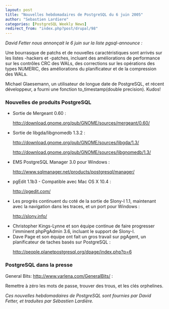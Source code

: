 ```yaml
---
layout: post
title: "Nouvelles hebdomadaires de PostgreSQL du 6 juin 2005"
author: "Sebastien Lardiere"
categories: [PostgreSQL Weekly News]
redirect_from: "index.php?post/drupal/98"
---
```



<p><em>David Fetter nous annonçait le 6 juin sur la liste pgsql-announce :</em></p>

<p>Une bourrasque de patchs et de nouvelles caractéristiques sont arrivés sur les listes -hackers et -patches, incluant des améliorations de performance sur les contrôles CRC des WALs, des corrections sur les opérations des types NUMERIC, des améliorations du planificateur et de la compression des WALs.</p>

<p>Michael Glaesemann, un utilisateur de longue date de PostgreSQL, et récent développeur, a fourni une fonction to_timestamp(double precision).  Kudos!</p>

<!--more-->


<h3>Nouvelles de produits PostgreSQL</h3>

<ul>

<li>Sortie de Mergeant 0.60 :

<a href="http://download.gnome.org/pub/GNOME/sources/mergeant/0.60/">http://download.gnome.org/pub/GNOME/sources/mergeant/0.60/</a></li>

<li>Sortie de libgda/libgnomedb 1.3.2 :

<a href="http://download.gnome.org/pub/GNOME/sources/libgda/1.3/">http://download.gnome.org/pub/GNOME/sources/libgda/1.3/</a>

<a href="http://download.gnome.org/pub/GNOME/sources/libgnomedb/1.3/">http://download.gnome.org/pub/GNOME/sources/libgnomedb/1.3/</a></li>

<li>EMS PostgreSQL Manager 3.0 pour Windows :

<a href="http://www.sqlmanager.net/products/postgresql/manager/">http://www.sqlmanager.net/products/postgresql/manager/</a></li>

<li>pgEdit 1.1b3 - Compatible avec Mac OS X 10.4 :

<a href="http://pgedit.com/">http://pgedit.com/</a></li>

<li>Les progrès continuent du coté de la sortie de Slony-I 1.1, maintenant avec la navigation dans les traces, et un port pour Windows :

<a href="http://slony.info/">http://slony.info/</a></li>

<li>Christopher Kings-Lynne et son équipe continue de faire progresser l'imminent phpPgAdmin 3.6, incluant le support de Slony-I.

</li>

<li>Dave Page et son équipe ont fait un gros travail sur pgAgent, un planificateur de taches basés sur PostgreSQL :

<a href="http://people.planetpostgresql.org/dpage/index.php?p=6">http://people.planetpostgresql.org/dpage/index.php?p=6</a></li>

</ul>

<h3>PostgreSQL dans la presse</h3>

<p>General Bits: <a href="http://www.varlena.com/GeneralBits/">http://www.varlena.com/GeneralBits/</a> :

Remettre à zéro les mots de passe, trouver des trous, et les clés orphelines.</p>

<p><em>Ces nouvelles hebdomadaires de PostgreSQL sont fournies par David Fetter, et traduites par Sébastien Lardière.</em></p>